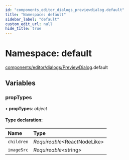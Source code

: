 ```yaml
---
id: "components_editor_dialogs_previewdialog.default"
title: "Namespace: default"
sidebar_label: "default"
custom_edit_url: null
hide_title: true
---
```


# Namespace: default

[components/editor/dialogs/PreviewDialog](components_editor_dialogs_previewdialog.md).default

## Variables

### propTypes

• **propTypes**: *object*

#### Type declaration:

Name | Type |
:------ | :------ |
`children` | *Requireable*<ReactNodeLike\> |
`imageSrc` | *Requireable*<string\> |
